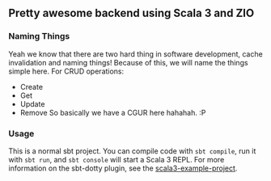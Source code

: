 ## Pretty awesome backend using Scala 3 and ZIO

### Naming Things
Yeah we know that there are two hard thing in software development, cache invalidation and naming things!
Because of this, we will name the things simple here.
For CRUD operations:
  - Create 
  - Get
  - Update
  - Remove
So basically we have a CGUR here hahahah. :P

### Usage

This is a normal sbt project. You can compile code with `sbt compile`, run it with `sbt run`, and `sbt console` will start a Scala 3 REPL.
For more information on the sbt-dotty plugin, see the
[scala3-example-project](https://github.com/scala/scala3-example-project/blob/main/README.md).
